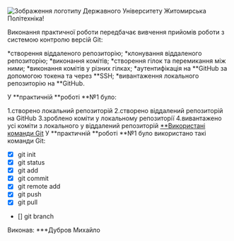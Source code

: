 ![Зображення логотипу Державного Університету Житомирська Політехніка!](https://media.ztu.edu.ua/wp-content/uploads/2020/02/Group-6-1-1536x465.png)

Виконання практичної роботи передбачає вивчення прийомів роботи з системою контролю версій Git:

*створення віддаленого репозиторію;
*клонування віддаленого репозиторію;
*виконання комітів;
*створення гілок та перемикання між ними;
*виконання комітів у різних гілках;
*аутентифікація на **GitHub за допомогою токена та через **SSH;
*вивантаження локального репозиторію на **GitHub.

У **практичній **роботі **№1 було:

1.створено локальний репозиторій
2.створено віддалений репозиторій на GitHub
3.зроблено коміти у локальному репозиторії
4.вивантажено усі коміти з локального у віддалений репозиторій
[**Використані команди Git](https://docs.google.com/document/d/1agdvcLqd2w2rWS0-fCqwsevO-7QN2xLpZPq7Haylq4U/edit)
У **практичній **роботі **№1 було використано такі команди Git:
 
- [x] git init
- [x] git status
- [x] git add
- [x] git commit
- [x] git remote add
- [x] git push
- [x] git pull
- [] git branch
 
Виконав: ***Дубров Михайло
